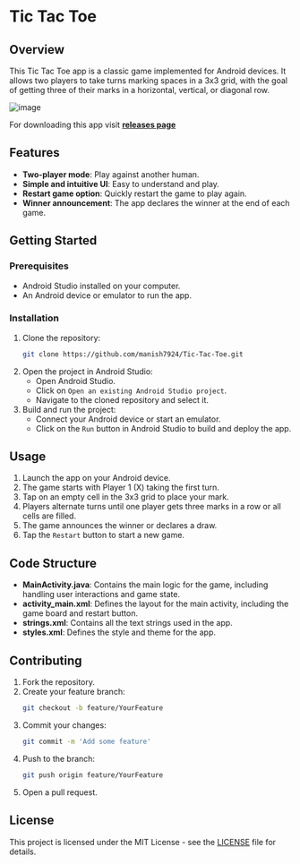 # Tic Tac Toe

## Overview

This Tic Tac Toe app is a classic game implemented for Android devices. It allows two players to take turns marking spaces in a 3x3 grid, with the goal of getting three of their marks in a horizontal, vertical, or diagonal row.


![image](https://)

For downloading this app visit [**releases page**](https://github.com/manish7924/Tic-Tac-Toe/releases/)

## Features

- **Two-player mode**: Play against another human.
- **Simple and intuitive UI**: Easy to understand and play.
- **Restart game option**: Quickly restart the game to play again.
- **Winner announcement**: The app declares the winner at the end of each game.

## Getting Started

### Prerequisites

- Android Studio installed on your computer.
- An Android device or emulator to run the app.

### Installation

1. Clone the repository:
   ```bash
   git clone https://github.com/manish7924/Tic-Tac-Toe.git
   ```
2. Open the project in Android Studio:
   - Open Android Studio.
   - Click on `Open an existing Android Studio project`.
   - Navigate to the cloned repository and select it.
3. Build and run the project:
   - Connect your Android device or start an emulator.
   - Click on the `Run` button in Android Studio to build and deploy the app.

## Usage

1. Launch the app on your Android device.
2. The game starts with Player 1 (X) taking the first turn.
3. Tap on an empty cell in the 3x3 grid to place your mark.
4. Players alternate turns until one player gets three marks in a row or all cells are filled.
5. The game announces the winner or declares a draw.
6. Tap the `Restart` button to start a new game.

## Code Structure

- **MainActivity.java**: Contains the main logic for the game, including handling user interactions and game state.
- **activity_main.xml**: Defines the layout for the main activity, including the game board and restart button.
- **strings.xml**: Contains all the text strings used in the app.
- **styles.xml**: Defines the style and theme for the app.

## Contributing

1. Fork the repository.
2. Create your feature branch:
   ```bash
   git checkout -b feature/YourFeature
   ```
3. Commit your changes:
   ```bash
   git commit -m 'Add some feature'
   ```
4. Push to the branch:
   ```bash
   git push origin feature/YourFeature
   ```
5. Open a pull request.

## License

This project is licensed under the MIT License - see the [LICENSE](LICENSE) file for details.
